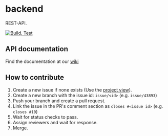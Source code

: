 # backend
REST-API.

[![Build, Test](https://github.com/team3dat3/backend/actions/workflows/build_and_test.yml/badge.svg)](https://github.com/team3dat3/backend/actions/workflows/build_and_test.yml)

## API documentation
Find the documentation at our [wiki](https://github.com/team3dat3/backend/wiki)

## How to contribute
1. Create a new issue if none exists (Use the [project view](https://github.com/orgs/team3dat3/projects/2/views/2)).
2. Create a new branch with the issue id: `issue/<id>` (e.g. `issue/43893`)
3. Push your branch and create a pull request. 
4. Link the issue in the PR's comment section as `closes #<issue id>` (e.g. `closes #10`)
5. Wait for status checks to pass.
6. Assign reviewers and wait for response.
7. Merge.
